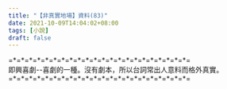 ```yaml
---
title: "【非真實地場】資料(83)"
date: 2021-10-09T14:04:02+08:00
tags: [小說]
draft: false
---
```


=\*=\*=\*=\*=\*=\*=\*=\*=\*=\*=\*=\*=\*=\*=\*=\*=\*=\*=\*=\*=\*=\*=  
即興喜劇--喜劇的一種。沒有劇本，所以台詞常出人意料而格外真實。    
=\*=\*=\*=\*=\*=\*=\*=\*=\*=\*=\*=\*=\*=\*=\*=\*=\*=\*=\*=\*=\*=\*=  